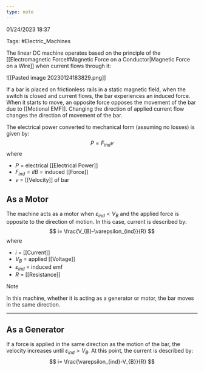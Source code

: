 ```yaml
---
type: note
---
```

01/24/2023 18:37

Tags: #Electric_Machines 

The linear DC machine operates based on the principle of the [[Electromagnetic Force#Magnetic Force on a Conductor|Magnetic Force on a Wire]] when current flows through it:

![[Pasted image 20230124183829.png]]

If a bar is placed on frictionless rails in a static magnetic field, when the switch is closed and current flows, the bar  experiences an induced force. When it starts to move, an opposite force opposes the movement of the bar due to [[Motional EMF]]. Changing the direction of applied current flow changes the direction of movement of the bar.

The electrical power converted to mechanical form (assuming no losses) is given by:
$$
P=F_{ind}v
$$
where
- $P$ = electrical [[Electrical Power]]
- $F_{ind}=ilB$ = induced [[Force]]
- $v$ = [[Velocity]] of bar

## As a Motor
The machine acts as a motor when $\varepsilon_{ind}<V_B$ and the applied force is opposite to the direction of motion. In this case, current is described by:
$$
i= \frac{V_{B}-\varepsilon_{ind}}{R}
$$
where
- $i$ = [[Current]]
- $V_B$ = applied [[Voltage]]
- $\varepsilon_{ind}$ = induced emf
- $R$ = [[Resistance]]

>[!note]
>In this machine, whether it is acting as a generator or motor, the bar moves in the same direction.

---

## As a Generator
If a force is applied in the same direction as the motion of the bar, the velocity increases until $\varepsilon_{ind}>V_B$. At this point, the current is described by:
$$
i= \frac{\varepsilon_{ind}-V_{B}}{R}
$$


